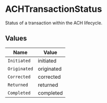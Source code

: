 # ACHTransactionStatus

Status of a transaction within the ACH lifecycle.


## Values

| Name         | Value        |
| ------------ | ------------ |
| `Initiated`  | initiated    |
| `Originated` | originated   |
| `Corrected`  | corrected    |
| `Returned`   | returned     |
| `Completed`  | completed    |